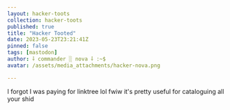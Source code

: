 ```yaml
---
layout: hacker-toots
collection: hacker-toots
published: true
title: "Hacker Tooted"
date: 2023-05-23T23:21:41Z
pinned: false
tags: [mastodon]
author: ⸸ commander ░ nova ⸸ :~$
avatar: /assets/media_attachments/hacker-nova.png

---
```


<p>I forgot I was paying for linktree lol fwiw it&#39;s pretty useful for cataloguing all your shid</p>



